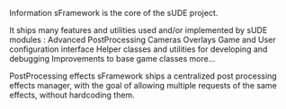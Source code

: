 Information
sFramework is the core of the sUDE project.

It ships many features and utilities used and/or implemented by sUDE modules :
Advanced PostProcessing
Cameras Overlays
Game and User configuration interface
Helper classes and utilities for developing and debugging
Improvements to base game classes
more...

PostProcessing effects
sFramework ships a centralized post processing effects manager, with the goal of allowing multiple requests of the same effects, without hardcoding them.